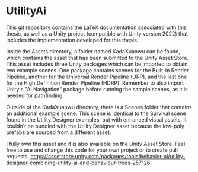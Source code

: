 # UtilityAi



This git repository contains the LaTeX documentation associated with this thesis, as well as a Unity project (compatible with Unity version 2022) that includes the implementation developed for this thesis.

Inside the Assets directory, a folder named KadaXuanwu can be found, which contains the asset that has been submitted to the Unity Asset Store. This asset includes three Unity packages which can be imported to obtain two example scenes. One package contains scenes for the Built-In Render Pipeline, another for the Universal Render Pipeline (URP), and the last one for the High Definition Render Pipeline (HDRP). Remember to also import Unity's "AI Navigation" package before running the sample scenes, as it is needed for pathfinding.

Outside of the KadaXuanwu directory, there is a Scenes folder that contains an additional example scene. This scene is identical to the Survival scene found in the Utility Designer examples, but with enhanced visual assets. It couldn't be bundled with the Utility Designer asset because the low-poly prefabs are sourced from a different asset.

I fully own this asset and it is also available on the Unity Asset Store. Feel free to use and change this code for your own project or to create pull requests.
https://assetstore.unity.com/packages/tools/behavior-ai/utility-designer-combining-utility-ai-and-behaviour-trees-257126
